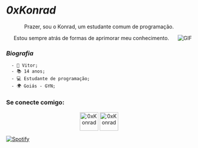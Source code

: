 #                                                                    *0xKonrad* 

<p align="center"> Prazer, sou o Konrad, um estudante comum de programação.
</p>
<p align="center"> Estou sempre atrás de formas de aprimorar meu conhecimento.
  

<img align="right" alt="GIF" src="https://media.discordapp.net/attachments/794953526303916033/795015659171610624/Rjq8.gif?width=420&height=227"/>

###                                                                    *Biografia*

      - 🍙 Vitor;                          
      - 📚 14 anos;
      - 💻 Estudante de programação;
      - 🌍 Goiás - GYN;
### Se conecte comigo:

<p align="center">
<a href="https://twitter.com/0xKonradRose" target="blank"><img align="center" src="https://media.discordapp.net/attachments/768926761844211753/792033471149244436/desconhecido.png?width=342&height=342" alt="0xKonrad" height="50" width="50" /></a>
<a href="https://instagram.com/m.s.swindler" target="blank"><img align="center" src="https://media.discordapp.net/attachments/768926761844211753/792033941666004992/desconhecido.png?width=225&height=225" alt="0xKonrad" height="50" width="50"</a>
</a>     
</p>

[![Spotify](https://now-playing-codestackr.vercel.app/api/spotify-playing)](https://open.spotify.com/user/tj80gwbjn63j8r5ph3zrzn8hc)
